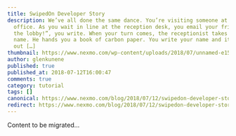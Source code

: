 ```yaml
---
title: SwipedOn Developer Story
description: We’ve all done the same dance. You’re visiting someone at their
  office. As you wait in line at the reception desk, you email your friend. “In
  the lobby!”, you write. When your turn comes, the receptionist takes your
  name. He hands you a book of carbon paper. You write your name and it comes
  out […]
thumbnail: https://www.nexmo.com/wp-content/uploads/2018/07/unnamed-e1531168542216.jpg
author: glenkunene
published: true
published_at: 2018-07-12T16:00:47
comments: true
category: tutorial
tags: []
canonical: https://www.nexmo.com/blog/2018/07/12/swipedon-developer-story
redirect: https://www.nexmo.com/blog/2018/07/12/swipedon-developer-story
---
```

Content to be migrated...